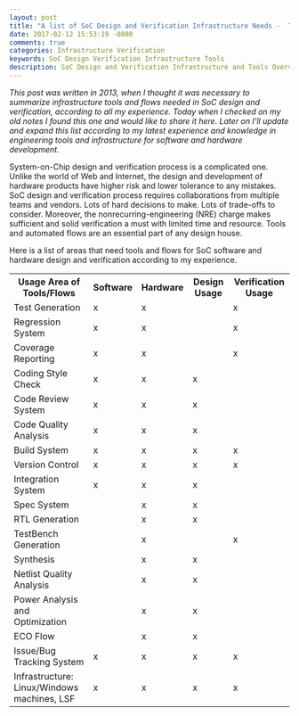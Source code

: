 ```yaml
---
layout: post
title: "A list of SoC Design and Verification Infrastructure Needs -  Tools/Automation Flows (2013)"
date: 2017-02-12 15:53:19 -0800
comments: true
categories: Infrastructure Verification
keywords: SoC Design Verification Infrastructure Tools 
description: SoC Design and Verification Infrastructure and Tools Overview
---
```


*This post was written in 2013, when I thought it was necessary to summarize infrastructure tools and flows needed in SoC design and verification, according to all my experience. Today when I checked on my old notes I found this one and would like to share it here. Later on I'll update and expand this list according to my latest experience and knowledge in engineering tools and infrastructure for software and hardware development.*

System-on-Chip design and verification process is a complicated one. Unlike the world of Web and Internet, the design and development of hardware products have higher risk and lower tolerance to any mistakes. SoC design and verification process requires collaborations from multiple teams and vendors. Lots of hard decisions to make. Lots of trade-offs to consider. Moreover, the nonrecurring-engineering (NRE) charge makes sufficient and solid verification a must with limited time and resource. Tools and automated flows are an essential part of any design house.
 
Here is a list of areas that need tools and flows for SoC software and hardware design and verification according to my experience.

<!--more--> 

<table>
<tr>
	<th>Usage Area of Tools/Flows</th>
	<th>Software</th>
	<th>Hardware</th>
	<th>Design Usage</th>
	<th>Verification Usage</th>
</tr>

<tr>
	<td>Test Generation</td>
	<td>x</td>
	<td>x</td>
	<td></td>
	<td>x</td>
</tr>

<tr>
	<td>Regression System</td>
	<td>x</td>
	<td>x</td>
	<td></td>
	<td>x</td>
</tr>

<tr>
	<td>Coverage Reporting</td>
	<td>x</td>
	<td>x</td>
	<td></td>
	<td>x</td>
</tr>

<tr>
	<td>Coding Style Check</td>
	<td>x</td>
	<td>x</td>
	<td>x</td>
	<td></td>
</tr>

<tr>
	<td>Code Review System</td>
	<td>x</td>
	<td>x</td>
	<td>x</td>
	<td></td>
</tr>

<tr>
	<td>Code Quality Analysis</td>
	<td>x</td>
	<td>x</td>
	<td>x</td>
	<td></td>
</tr>

<tr>
	<td>Build System</td>
	<td>x</td>
	<td>x</td>
	<td>x</td>
	<td>x</td>
</tr>

<tr>
	<td>Version Control</td>
	<td>x</td>
	<td>x</td>
	<td>x</td>
	<td>x</td>
</tr>

<tr>
	<td>Integration System</td>
	<td>x</td>
	<td>x</td>
	<td>x</td>
	<td></td>
</tr>

<tr>
	<td>Spec System</td>
	<td></td>
	<td>x</td>
	<td>x</td>
	<td></td>
</tr>

<tr>
	<td>RTL Generation</td>
	<td></td>
	<td>x</td>
	<td>x</td>
	<td></td>
</tr>

<tr>
	<td>TestBench Generation</td>
	<td></td>
	<td>x</td>
	<td></td>
	<td>x</td>
</tr>

<tr>
	<td>Synthesis</td>
	<td></td>
	<td>x</td>
	<td>x</td>
	<td></td>
</tr>

<tr>
	<td>Netlist Quality Analysis</td>
	<td></td>
	<td>x</td>
	<td>x</td>
	<td></td>
</tr>

<tr>
	<td>Power Analysis and Optimization</td>
	<td></td>
	<td>x</td>
	<td>x</td>
	<td></td>
</tr>

<tr>
	<td>ECO Flow</td>
	<td></td>
	<td>x</td>
	<td>x</td>
	<td></td>
</tr>

<tr>
	<td>Issue/Bug Tracking System</td>
	<td>x</td>
	<td>x</td>
	<td>x</td>
	<td>x</td>
</tr>

<tr>
	<td>Infrastructure: Linux/Windows machines, LSF</td>
	<td>x</td>
	<td>x</td>
	<td>x</td>
	<td>x</td>
</tr>

</table>



